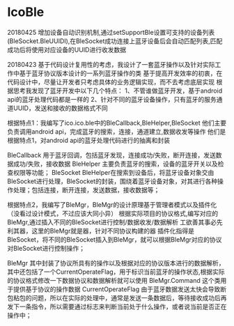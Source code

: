 # IcoBle
20180425
增加设备自动识别机制,通过setSupportBle设置可支持的设备列表(BleSocket.BleUUIDI),在BleSocket成功连接上蓝牙设备后会自动匹配列表,匹配成功后将使用对应设备的UUID进行收发数据


20180423
基于代码设计复用性的考虑，我设计了一套蓝牙操作以及针对实际工作中基于蓝牙协议版本设计的一系列蓝牙操作的类
基于提高开发效率的初衷，在代码设计中，尽量让开发者只考虑具体的业务逻辑实现，而不去考虑底层实现
根据思考我发现了蓝牙开发中以下几个特点：
1、不管谁做蓝牙开发，基于android api的蓝牙处理代码都是一样的
2、针对不同的蓝牙设备操作，只有蓝牙的服务通道UUID，发送和接收的数据格式不同

根据特点1：我编写了ico.ico.ble中的BleCallback,BleHelper,BleSocket
他们主要负责调用android api，完成蓝牙的搜索，连接，通道建立,数据收发等操作
他们是根据特点1，对android api的蓝牙处理代码进行的抽离和封装

BleCallback 用于蓝牙回调，包括蓝牙发现，连接成功/失败，断开连接，发送数据成功/失败，接收数据
BleHelper    主要负责蓝牙的搜索，设备的蓝牙开关以及检查权限等功能；
BleSocket    BleHelper在搜索到设备后，将蓝牙设备对象交由BleSocket进行处理，BleSocket的封装，围绕着蓝牙设备对象，对其进行各种操作处理；包括连接，断开连接，发送数据，接收数据等；


根据特点2，我编写了BleMgr，BleMgr的设计原理基于管理者模式以及插件化（没看过设计模式，不过应该大同小异）
根据实际项目的协议格式,编写对应的BleMgr,通过插入不同的BleSocket进行控制/数据收发/数据解析
工欲善其事必先利其器，这里的BleMgr就是器，针对不同协议构建的器
插件化指得是BleSocket，将不同的BleSocket插入到BleMgr，就可以根据BleMgr对应的协议对BleSocket进行控制操作；

BleMgr  其中封装了协议所具有的操作以及根据对应的协议版本进行的数据解析，其中还包括了一个CurrentOperateFlag，用于标识当前蓝牙的操作状态,根据实际的协议格式修改一下数据协议和数据解析就可以使用
BleMgr.Command    这个类用于提供基于协议的操作数据
CurrentOperateFlag    由于蓝牙数据发送太快会导致断包粘包的问题，所以在实际的处理中，通常是发送一条数据后，等待接收成功后再发下一条指令，所以需要通过标志来判断当前处于什么操作，或者说当前是否正在操作中；


